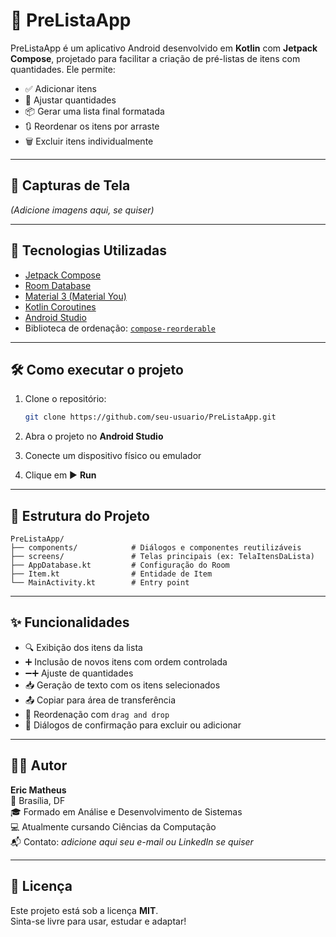 # 📝 PreListaApp

PreListaApp é um aplicativo Android desenvolvido em **Kotlin** com **Jetpack Compose**, projetado para facilitar a criação de pré-listas de itens com quantidades. Ele permite:

- ✅ Adicionar itens
- 🔁 Ajustar quantidades
- 📦 Gerar uma lista final formatada
- 🔃 Reordenar os itens por arraste
- 🗑️ Excluir itens individualmente

---

## 📸 Capturas de Tela
*(Adicione imagens aqui, se quiser)*

---

## 🚀 Tecnologias Utilizadas

- [Jetpack Compose](https://developer.android.com/jetpack/compose)
- [Room Database](https://developer.android.com/jetpack/androidx/releases/room)
- [Material 3 (Material You)](https://m3.material.io/)
- [Kotlin Coroutines](https://kotlinlang.org/docs/coroutines-overview.html)
- [Android Studio](https://developer.android.com/studio)
- Biblioteca de ordenação: [`compose-reorderable`](https://github.com/aclassen/compose-reorderable)

---

## 🛠️ Como executar o projeto

1. Clone o repositório:
   ```bash
   git clone https://github.com/seu-usuario/PreListaApp.git
   ```

2. Abra o projeto no **Android Studio**

3. Conecte um dispositivo físico ou emulador

4. Clique em ▶️ **Run**

---

## 📂 Estrutura do Projeto

```
PreListaApp/
├── components/            # Diálogos e componentes reutilizáveis
├── screens/               # Telas principais (ex: TelaItensDaLista)
├── AppDatabase.kt         # Configuração do Room
├── Item.kt                # Entidade de Item
└── MainActivity.kt        # Entry point
```

---

## ✨ Funcionalidades

- 🔍 Exibição dos itens da lista
- ➕ Inclusão de novos itens com ordem controlada
- ➖➕ Ajuste de quantidades
- 📥 Geração de texto com os itens selecionados
- 📤 Copiar para área de transferência
- 🎯 Reordenação com `drag and drop`
- 💬 Diálogos de confirmação para excluir ou adicionar

---

## 👨‍💻 Autor

**Eric Matheus**  
📍 Brasília, DF  
🎓 Formado em Análise e Desenvolvimento de Sistemas  
💻 Atualmente cursando Ciências da Computação  
📬 Contato: _adicione aqui seu e-mail ou LinkedIn se quiser_

---

## 📝 Licença

Este projeto está sob a licença **MIT**.  
Sinta-se livre para usar, estudar e adaptar!